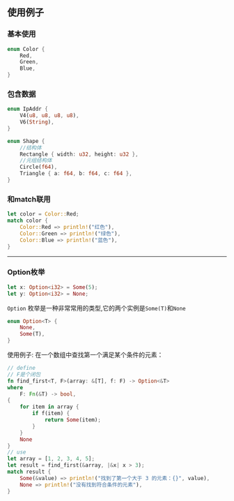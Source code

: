 ## 使用例子
### 基本使用
```rust
enum Color {
    Red,
    Green,
    Blue,
}
```
 ### 包含数据
```rust
enum IpAddr {
    V4(u8, u8, u8, u8),
    V6(String),
}
```

```rust
enum Shape {
	//结构体
    Rectangle { width: u32, height: u32 },
    //元组结构体
    Circle(f64),
    Triangle { a: f64, b: f64, c: f64 },
}
```

### 和match联用
```rust
let color = Color::Red;
match color {
    Color::Red => println!("红色"),
    Color::Green => println!("绿色"),
    Color::Blue => println!("蓝色"),
}
```

---
### Option枚举
```rust
let x: Option<i32> = Some(5);
let y: Option<i32> = None;
```
`Option` 枚举是一种非常常用的类型,它的两个实例是`Some(T)`和`None`
```rust
enum Option<T> {
    None,
    Some(T),
}
```
使用例子:
在一个数组中查找第一个满足某个条件的元素：
```rust
// define
// F是个闭包
fn find_first<T, F>(array: &[T], f: F) -> Option<&T>
where
    F: Fn(&T) -> bool,
{
    for item in array {
        if f(item) {
            return Some(item);
        }
    }
    None
}
// use
let array = [1, 2, 3, 4, 5];
let result = find_first(&array, |&x| x > 3);
match result {
    Some(&value) => println!("找到了第一个大于 3 的元素：{}", value),
    None => println!("没有找到符合条件的元素"),
}
```
